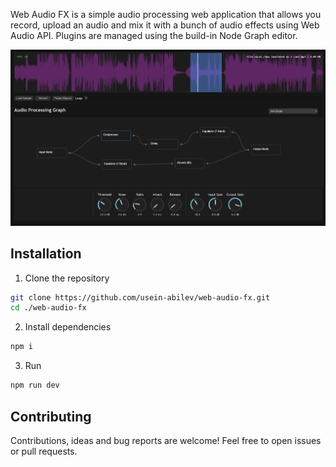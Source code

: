 Web Audio FX is a simple audio processing web application that allows you record, upload an audio and mix it with a bunch of audio effects using Web Audio API.
Plugins are managed using the build-in Node Graph editor.

![Preview](public/preview.png)

## Installation

1. Clone the repository
```bash
git clone https://github.com/usein-abilev/web-audio-fx.git
cd ./web-audio-fx
```

2. Install dependencies
```bash
npm i
```

3. Run
```bash
npm run dev
```

## Contributing
Contributions, ideas and bug reports are welcome! Feel free to open issues or pull requests.
